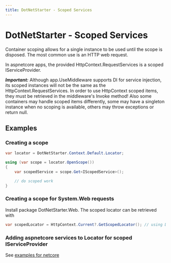 ```yaml
---
title: DotNetStarter - Scoped Services
---
```

# DotNetStarter - Scoped Services

Container scoping allows for a single instance to be used until the scope is disposed. The most common use is an HTTP web request. 

In aspnetcore apps, the provided HttpContext.RequestServices is a scoped IServiceProvider. 

***Important:*** Although app.UseMiddleware supports DI for service injection, its scoped instances will not be the same as the HttpContext.RequestServices. In order to use HttpContext scoped items, they must be retrieved in the middleware's Invoke method!
Also some containers may handle scoped items differently, some may have a singleton instance when no scoping is available, others may throw exceptions or return null.

## Examples

### Creating a scope
```cs
var locator = DotNetStarter.Context.Default.Locator;

using (var scope = locator.OpenScope())
{
    var scopedService = scope.Get<IScopedService>();

    // do scoped work
}
```

### Creating a scope for System.Web requests
Install package DotNetStarter.Web. The scoped locator can be retrieved with

```cs
var scopedLocator = HttpContext.Current?.GetScopedLocator(); // using DotNetStarter.Web;
```

### Adding aspnetcore services to Locator for scoped IServiceProvider
See [examples for netcore](./example-netcore-configure-services.html)